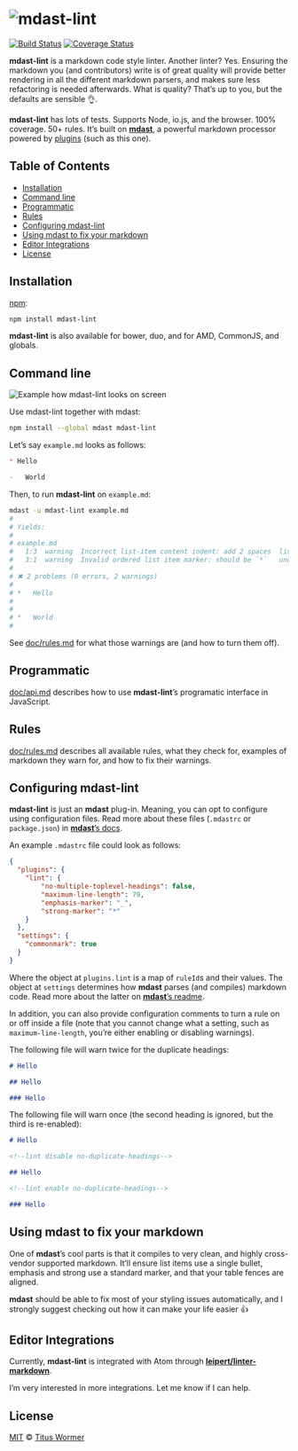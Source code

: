# ![mdast-lint](https://cdn.rawgit.com/wooorm/mdast-lint/master/logo.svg)

[![Build Status](https://img.shields.io/travis/wooorm/mdast-lint.svg?style=flat)](https://travis-ci.org/wooorm/mdast-lint) [![Coverage Status](https://img.shields.io/coveralls/wooorm/mdast-lint.svg?style=flat)](https://coveralls.io/r/wooorm/mdast-lint?branch=master)

**mdast-lint** is a markdown code style linter.  Another linter?  Yes.
Ensuring the markdown you (and contributors) write is of great quality will
provide better rendering in all the different markdown parsers, and makes
sure less refactoring is needed afterwards. What is quality? That’s up to you,
but the defaults are sensible :ok_hand:.

**mdast-lint** has lots of tests.  Supports Node, io.js, and the browser.
100% coverage.  50+ rules.  It’s built on [**mdast**](https://github.com/wooorm/mdast),
a powerful markdown processor powered by [plugins](https://github.com/wooorm/mdast/blob/master/doc/plugins.md)
(such as this one).

## Table of Contents

*   [Installation](#installation)
*   [Command line](#command-line)
*   [Programmatic](#programmatic)
*   [Rules](#rules)
*   [Configuring mdast-lint](#configuring-mdast-lint)
*   [Using mdast to fix your markdown](#using-mdast-to-fix-your-markdown)
*   [Editor Integrations](#editor-integrations)
*   [License](#license)

## Installation

[npm](https://docs.npmjs.com/cli/install):

```bash
npm install mdast-lint
```

**mdast-lint** is also available for bower, duo, and for AMD,
CommonJS, and globals.

## Command line

![Example how mdast-lint looks on screen](https://cdn.rawgit.com/wooorm/mdast-lint/master/screen-shot.png)

Use mdast-lint together with mdast:

```bash
npm install --global mdast mdast-lint
```

Let’s say `example.md` looks as follows:

```md
* Hello

-   World
```

Then, to run **mdast-lint** on `example.md`:

```bash
mdast -u mdast-lint example.md
#
# Yields:
#
# example.md
#   1:3  warning  Incorrect list-item content indent: add 2 spaces  list-item-indent
#   3:1  warning  Invalid ordered list item marker: should be `*`   unordered-list-marker-style
#
# ✖ 2 problems (0 errors, 2 warnings)
#
# *   Hello
#
#
# *   World
#
```

See [doc/rules.md](doc/rules.md) for what those warnings are (and how to
turn them off).

## Programmatic

[doc/api.md](doc/api.md) describes how to use **mdast-lint**’s
programatic interface in JavaScript.

## Rules

[doc/rules.md](doc/rules.md) describes all available rules, what they check
for, examples of markdown they warn for, and how to fix their warnings.

## Configuring mdast-lint

**mdast-lint** is just an **mdast** plug-in.  Meaning, you can opt to
configure using configuration files.  Read more about these files
(`.mdastrc` or `package.json`) in [**mdast**’s docs](https://github.com/wooorm/mdast/blob/master/doc/mdastrc.5.md).

An example `.mdastrc` file could look as follows:

```json
{
  "plugins": {
    "lint": {
        "no-multiple-toplevel-headings": false,
        "maximum-line-length": 79,
        "emphasis-marker": "_",
        "strong-marker": "*"
    }
  },
  "settings": {
    "commonmark": true
  }
}
```

Where the object at `plugins.lint` is a map of `ruleId`s and their values.
The object at `settings` determines how **mdast** parses (and compiles)
markdown code.  Read more about the latter on [**mdast**’s readme](https://github.com/wooorm/mdast#mdastprocessvalue-options-done).

In addition, you can also provide configuration comments to turn a rule
on or off inside a file (note that you cannot change what a setting, such as
`maximum-line-length`, you’re either enabling or disabling warnings).

The following file will warn twice for the duplicate headings:

```markdown
# Hello

## Hello

### Hello
```

The following file will warn once (the second heading is ignored,
but the third is re-enabled):

```markdown
# Hello

<!--lint disable no-duplicate-headings-->

## Hello

<!--lint enable no-duplicate-headings-->

### Hello
```

## Using mdast to fix your markdown

One of **mdast**’s cool parts is that it compiles to very clean, and highly
cross-vendor supported markdown. It’ll ensure list items use a single bullet,
emphasis and strong use a standard marker, and that your table fences are
aligned.

**mdast** should be able to fix most of your styling issues automatically,
and I strongly suggest checking out how it can make your life easier :+1:

## Editor Integrations

Currently, **mdast-lint** is integrated with Atom through [**leipert/linter-markdown**](https://atom.io/packages/linter-markdown).

I’m very interested in more integrations. Let me know if I can help.

## License

[MIT](LICENSE) © [Titus Wormer](http://wooorm.com)
